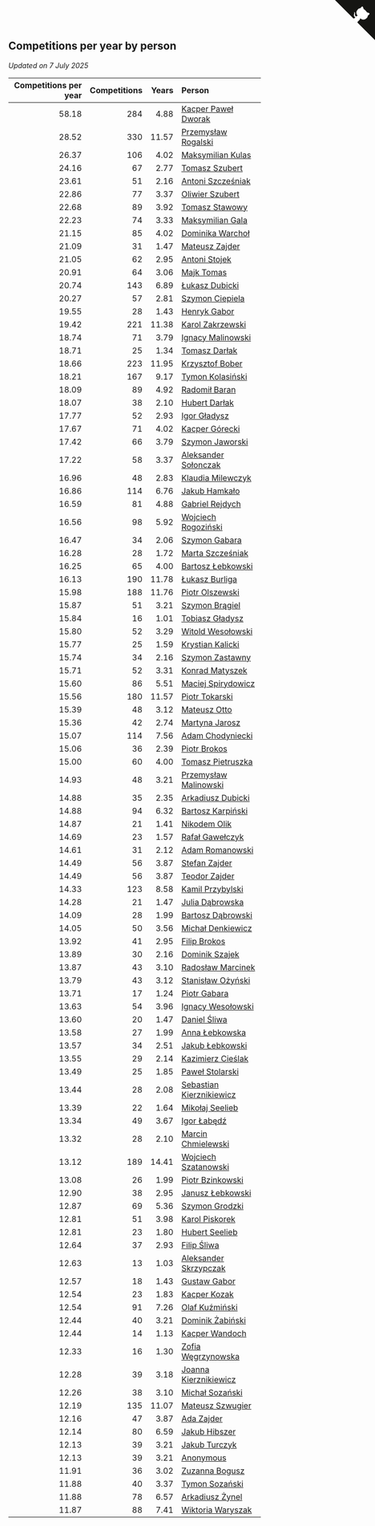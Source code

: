 ## Competitions per year by person

*Updated on  7 July 2025*

| Competitions per year | Competitions | Years | Person |
| ---: | ---: | ---: | :--- |
| 58.18 | 284 | 4.88 | [Kacper Paweł Dworak](https://www.worldcubeassociation.org/persons/2020DWOR01) |
| 28.52 | 330 | 11.57 | [Przemysław Rogalski](https://www.worldcubeassociation.org/persons/2013ROGA02) |
| 26.37 | 106 | 4.02 | [Maksymilian Kulas](https://www.worldcubeassociation.org/persons/2021KULA02) |
| 24.16 | 67 | 2.77 | [Tomasz Szubert](https://www.worldcubeassociation.org/persons/2022SZUB02) |
| 23.61 | 51 | 2.16 | [Antoni Szcześniak](https://www.worldcubeassociation.org/persons/2023SZCZ04) |
| 22.86 | 77 | 3.37 | [Oliwier Szubert](https://www.worldcubeassociation.org/persons/2022SZUB01) |
| 22.68 | 89 | 3.92 | [Tomasz Stawowy](https://www.worldcubeassociation.org/persons/2021STAW01) |
| 22.23 | 74 | 3.33 | [Maksymilian Gala](https://www.worldcubeassociation.org/persons/2022GALA01) |
| 21.15 | 85 | 4.02 | [Dominika Warchoł](https://www.worldcubeassociation.org/persons/2021WARC01) |
| 21.09 | 31 | 1.47 | [Mateusz Zajder](https://www.worldcubeassociation.org/persons/2024ZAJD01) |
| 21.05 | 62 | 2.95 | [Antoni Stojek](https://www.worldcubeassociation.org/persons/2022STOJ03) |
| 20.91 | 64 | 3.06 | [Majk Tomas](https://www.worldcubeassociation.org/persons/2022TOMA05) |
| 20.74 | 143 | 6.89 | [Łukasz Dubicki](https://www.worldcubeassociation.org/persons/2018DUBI01) |
| 20.27 | 57 | 2.81 | [Szymon Ciepiela](https://www.worldcubeassociation.org/persons/2022CIEP01) |
| 19.55 | 28 | 1.43 | [Henryk Gabor](https://www.worldcubeassociation.org/persons/2024GABO02) |
| 19.42 | 221 | 11.38 | [Karol Zakrzewski](https://www.worldcubeassociation.org/persons/2014ZAKR01) |
| 18.74 | 71 | 3.79 | [Ignacy Malinowski](https://www.worldcubeassociation.org/persons/2021MALI02) |
| 18.71 | 25 | 1.34 | [Tomasz Darłak](https://www.worldcubeassociation.org/persons/2024DARL01) |
| 18.66 | 223 | 11.95 | [Krzysztof Bober](https://www.worldcubeassociation.org/persons/2013BOBE01) |
| 18.21 | 167 | 9.17 | [Tymon Kolasiński](https://www.worldcubeassociation.org/persons/2016KOLA02) |
| 18.09 | 89 | 4.92 | [Radomił Baran](https://www.worldcubeassociation.org/persons/2020BARA02) |
| 18.07 | 38 | 2.10 | [Hubert Darłak](https://www.worldcubeassociation.org/persons/2023DARL03) |
| 17.77 | 52 | 2.93 | [Igor Gładysz](https://www.worldcubeassociation.org/persons/2022GLAD01) |
| 17.67 | 71 | 4.02 | [Kacper Górecki](https://www.worldcubeassociation.org/persons/2021GORE01) |
| 17.42 | 66 | 3.79 | [Szymon Jaworski](https://www.worldcubeassociation.org/persons/2021JAWO01) |
| 17.22 | 58 | 3.37 | [Aleksander Sołonczak](https://www.worldcubeassociation.org/persons/2022SOLO01) |
| 16.96 | 48 | 2.83 | [Klaudia Milewczyk](https://www.worldcubeassociation.org/persons/2022MILE05) |
| 16.86 | 114 | 6.76 | [Jakub Hamkało](https://www.worldcubeassociation.org/persons/2018HAMK01) |
| 16.59 | 81 | 4.88 | [Gabriel Rejdych](https://www.worldcubeassociation.org/persons/2020REJD01) |
| 16.56 | 98 | 5.92 | [Wojciech Rogoziński](https://www.worldcubeassociation.org/persons/2019ROGO04) |
| 16.47 | 34 | 2.06 | [Szymon Gabara](https://www.worldcubeassociation.org/persons/2023GABA01) |
| 16.28 | 28 | 1.72 | [Marta Szcześniak](https://www.worldcubeassociation.org/persons/2023SZCZ07) |
| 16.25 | 65 | 4.00 | [Bartosz Łebkowski](https://www.worldcubeassociation.org/persons/2021LEBK01) |
| 16.13 | 190 | 11.78 | [Łukasz Burliga](https://www.worldcubeassociation.org/persons/2013BURL01) |
| 15.98 | 188 | 11.76 | [Piotr Olszewski](https://www.worldcubeassociation.org/persons/2013OLSZ02) |
| 15.87 | 51 | 3.21 | [Szymon Brągiel](https://www.worldcubeassociation.org/persons/2022BRAG03) |
| 15.84 | 16 | 1.01 | [Tobiasz Gładysz](https://www.worldcubeassociation.org/persons/2024GLAD02) |
| 15.80 | 52 | 3.29 | [Witold Wesołowski](https://www.worldcubeassociation.org/persons/2022WESO01) |
| 15.77 | 25 | 1.59 | [Krystian Kalicki](https://www.worldcubeassociation.org/persons/2023KALI10) |
| 15.74 | 34 | 2.16 | [Szymon Zastawny](https://www.worldcubeassociation.org/persons/2023ZAST01) |
| 15.71 | 52 | 3.31 | [Konrad Matyszek](https://www.worldcubeassociation.org/persons/2022MATY02) |
| 15.60 | 86 | 5.51 | [Maciej Spirydowicz](https://www.worldcubeassociation.org/persons/2020SPIR01) |
| 15.56 | 180 | 11.57 | [Piotr Tokarski](https://www.worldcubeassociation.org/persons/2013TOKA01) |
| 15.39 | 48 | 3.12 | [Mateusz Otto](https://www.worldcubeassociation.org/persons/2022OTTO01) |
| 15.36 | 42 | 2.74 | [Martyna Jarosz](https://www.worldcubeassociation.org/persons/2022JARO01) |
| 15.07 | 114 | 7.56 | [Adam Chodyniecki](https://www.worldcubeassociation.org/persons/2017CHOD02) |
| 15.06 | 36 | 2.39 | [Piotr Brokos](https://www.worldcubeassociation.org/persons/2023BROK01) |
| 15.00 | 60 | 4.00 | [Tomasz Pietruszka](https://www.worldcubeassociation.org/persons/2021PIET01) |
| 14.93 | 48 | 3.21 | [Przemysław Malinowski](https://www.worldcubeassociation.org/persons/2022MALI01) |
| 14.88 | 35 | 2.35 | [Arkadiusz Dubicki](https://www.worldcubeassociation.org/persons/2023DUBI01) |
| 14.88 | 94 | 6.32 | [Bartosz Karpiński](https://www.worldcubeassociation.org/persons/2019KARP03) |
| 14.87 | 21 | 1.41 | [Nikodem Olik](https://www.worldcubeassociation.org/persons/2024OLIK01) |
| 14.69 | 23 | 1.57 | [Rafał Gawełczyk](https://www.worldcubeassociation.org/persons/2023GAWE01) |
| 14.61 | 31 | 2.12 | [Adam Romanowski](https://www.worldcubeassociation.org/persons/2023ROMA10) |
| 14.49 | 56 | 3.87 | [Stefan Zajder](https://www.worldcubeassociation.org/persons/2021ZAJD02) |
| 14.49 | 56 | 3.87 | [Teodor Zajder](https://www.worldcubeassociation.org/persons/2021ZAJD03) |
| 14.33 | 123 | 8.58 | [Kamil Przybylski](https://www.worldcubeassociation.org/persons/2016PRZY01) |
| 14.28 | 21 | 1.47 | [Julia Dąbrowska](https://www.worldcubeassociation.org/persons/2024DABR01) |
| 14.09 | 28 | 1.99 | [Bartosz Dąbrowski](https://www.worldcubeassociation.org/persons/2023DABR07) |
| 14.05 | 50 | 3.56 | [Michał Denkiewicz](https://www.worldcubeassociation.org/persons/2021DENK01) |
| 13.92 | 41 | 2.95 | [Filip Brokos](https://www.worldcubeassociation.org/persons/2022BROK03) |
| 13.89 | 30 | 2.16 | [Dominik Szajek](https://www.worldcubeassociation.org/persons/2023SZAJ01) |
| 13.87 | 43 | 3.10 | [Radosław Marcinek](https://www.worldcubeassociation.org/persons/2022MARC05) |
| 13.79 | 43 | 3.12 | [Stanisław Ożyński](https://www.worldcubeassociation.org/persons/2022OZYN01) |
| 13.71 | 17 | 1.24 | [Piotr Gabara](https://www.worldcubeassociation.org/persons/2024GABA02) |
| 13.63 | 54 | 3.96 | [Ignacy Wesołowski](https://www.worldcubeassociation.org/persons/2021WESO01) |
| 13.60 | 20 | 1.47 | [Daniel Śliwa](https://www.worldcubeassociation.org/persons/2024SLIW01) |
| 13.58 | 27 | 1.99 | [Anna Łebkowska](https://www.worldcubeassociation.org/persons/2023LEBK04) |
| 13.57 | 34 | 2.51 | [Jakub Łebkowski](https://www.worldcubeassociation.org/persons/2023LEBK01) |
| 13.55 | 29 | 2.14 | [Kazimierz Cieślak](https://www.worldcubeassociation.org/persons/2023CIES01) |
| 13.49 | 25 | 1.85 | [Paweł Stolarski](https://www.worldcubeassociation.org/persons/2023STOL04) |
| 13.44 | 28 | 2.08 | [Sebastian Kierznikiewicz](https://www.worldcubeassociation.org/persons/2023KIER02) |
| 13.39 | 22 | 1.64 | [Mikołaj Seelieb](https://www.worldcubeassociation.org/persons/2023SEEL04) |
| 13.34 | 49 | 3.67 | [Igor Łabędź](https://www.worldcubeassociation.org/persons/2021LABE01) |
| 13.32 | 28 | 2.10 | [Marcin Chmielewski](https://www.worldcubeassociation.org/persons/2023CHMI01) |
| 13.12 | 189 | 14.41 | [Wojciech Szatanowski](https://www.worldcubeassociation.org/persons/2011SZAT01) |
| 13.08 | 26 | 1.99 | [Piotr Bzinkowski](https://www.worldcubeassociation.org/persons/2023BZIN01) |
| 12.90 | 38 | 2.95 | [Janusz Łebkowski](https://www.worldcubeassociation.org/persons/2022LEBK01) |
| 12.87 | 69 | 5.36 | [Szymon Grodzki](https://www.worldcubeassociation.org/persons/2020GROD01) |
| 12.81 | 51 | 3.98 | [Karol Piskorek](https://www.worldcubeassociation.org/persons/2021PISK01) |
| 12.81 | 23 | 1.80 | [Hubert Seelieb](https://www.worldcubeassociation.org/persons/2023SEEL02) |
| 12.64 | 37 | 2.93 | [Filip Śliwa](https://www.worldcubeassociation.org/persons/2022SLIW01) |
| 12.63 | 13 | 1.03 | [Aleksander Skrzypczak](https://www.worldcubeassociation.org/persons/2024SKRZ01) |
| 12.57 | 18 | 1.43 | [Gustaw Gabor](https://www.worldcubeassociation.org/persons/2024GABO01) |
| 12.54 | 23 | 1.83 | [Kacper Kozak](https://www.worldcubeassociation.org/persons/2023KOZA05) |
| 12.54 | 91 | 7.26 | [Olaf Kuźmiński](https://www.worldcubeassociation.org/persons/2018KUZM02) |
| 12.44 | 40 | 3.21 | [Dominik Żabiński](https://www.worldcubeassociation.org/persons/2022ZABI01) |
| 12.44 | 14 | 1.13 | [Kacper Wandoch](https://www.worldcubeassociation.org/persons/2024WAND01) |
| 12.33 | 16 | 1.30 | [Zofia Węgrzynowska](https://www.worldcubeassociation.org/persons/2024WEGR01) |
| 12.28 | 39 | 3.18 | [Joanna Kierznikiewicz](https://www.worldcubeassociation.org/persons/2022KIER01) |
| 12.26 | 38 | 3.10 | [Michał Sozański](https://www.worldcubeassociation.org/persons/2022SOZA02) |
| 12.19 | 135 | 11.07 | [Mateusz Szwugier](https://www.worldcubeassociation.org/persons/2014SZWU01) |
| 12.16 | 47 | 3.87 | [Ada Zajder](https://www.worldcubeassociation.org/persons/2021ZAJD01) |
| 12.14 | 80 | 6.59 | [Jakub Hibszer](https://www.worldcubeassociation.org/persons/2018HIBS01) |
| 12.13 | 39 | 3.21 | [Jakub Turczyk](https://www.worldcubeassociation.org/persons/2022TURC02) |
| 12.13 | 39 | 3.21 | [Anonymous](https://www.worldcubeassociation.org/persons/2022ANON03) |
| 11.91 | 36 | 3.02 | [Zuzanna Bogusz](https://www.worldcubeassociation.org/persons/2022BOGU01) |
| 11.88 | 40 | 3.37 | [Tymon Sozański](https://www.worldcubeassociation.org/persons/2022SOZA01) |
| 11.88 | 78 | 6.57 | [Arkadiusz Żynel](https://www.worldcubeassociation.org/persons/2018ZYNE01) |
| 11.87 | 88 | 7.41 | [Wiktoria Waryszak](https://www.worldcubeassociation.org/persons/2018WARY01) |


<a href="https://github.com/noeruchangd/wca_statistics_vn" class="github-corner" aria-label="View source on Github"><svg width="80" height="80" viewBox="0 0 250 250" style="fill:#151513; color:#fff; position: absolute; top: 0; border: 0; right: 0;" aria-hidden="true"><path d="M0,0 L115,115 L130,115 L142,142 L250,250 L250,0 Z"></path><path d="M128.3,109.0 C113.8,99.7 119.0,89.6 119.0,89.6 C122.0,82.7 120.5,78.6 120.5,78.6 C119.2,72.0 123.4,76.3 123.4,76.3 C127.3,80.9 125.5,87.3 125.5,87.3 C122.9,97.6 130.6,101.9 134.4,103.2" fill="currentColor" style="transform-origin: 130px 106px;" class="octo-arm"></path><path d="M115.0,115.0 C114.9,115.1 118.7,116.5 119.8,115.4 L133.7,101.6 C136.9,99.2 139.9,98.4 142.2,98.6 C133.8,88.0 127.5,74.4 143.8,58.0 C148.5,53.4 154.0,51.2 159.7,51.0 C160.3,49.4 163.2,43.6 171.4,40.1 C171.4,40.1 176.1,42.5 178.8,56.2 C183.1,58.6 187.2,61.8 190.9,65.4 C194.5,69.0 197.7,73.2 200.1,77.6 C213.8,80.2 216.3,84.9 216.3,84.9 C212.7,93.1 206.9,96.0 205.4,96.6 C205.1,102.4 203.0,107.8 198.3,112.5 C181.9,128.9 168.3,122.5 157.7,114.1 C157.9,116.9 156.7,120.9 152.7,124.9 L141.0,136.5 C139.8,137.7 141.6,141.9 141.8,141.8 Z" fill="currentColor" class="octo-body"></path></svg></a><style>.github-corner:hover .octo-arm{animation:octocat-wave 560ms ease-in-out}@keyframes octocat-wave{0%,100%{transform:rotate(0)}20%,60%{transform:rotate(-25deg)}40%,80%{transform:rotate(10deg)}}@media (max-width:500px){.github-corner:hover .octo-arm{animation:none}.github-corner .octo-arm{animation:octocat-wave 560ms ease-in-out}}</style>
